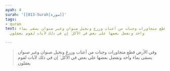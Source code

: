 ```yaml
---
ayah: 4
surah: '[[013-Surah|سورة]]'
tags:
- quran
text: وفي الأرض قطع متجاورات وجنات من أعناب وزرع ونخيل صنوان وغير صنوان يسقى بماء
  واحد ونفضل بعضها على بعض في الأكل ۚ إن في ذلك لآيات لقوم يعقلون

---
```

> وفي الأرض قطع متجاورات وجنات من أعناب وزرع ونخيل صنوان وغير صنوان يسقى بماء واحد ونفضل بعضها على بعض في الأكل ۚ إن في ذلك لآيات لقوم يعقلون
